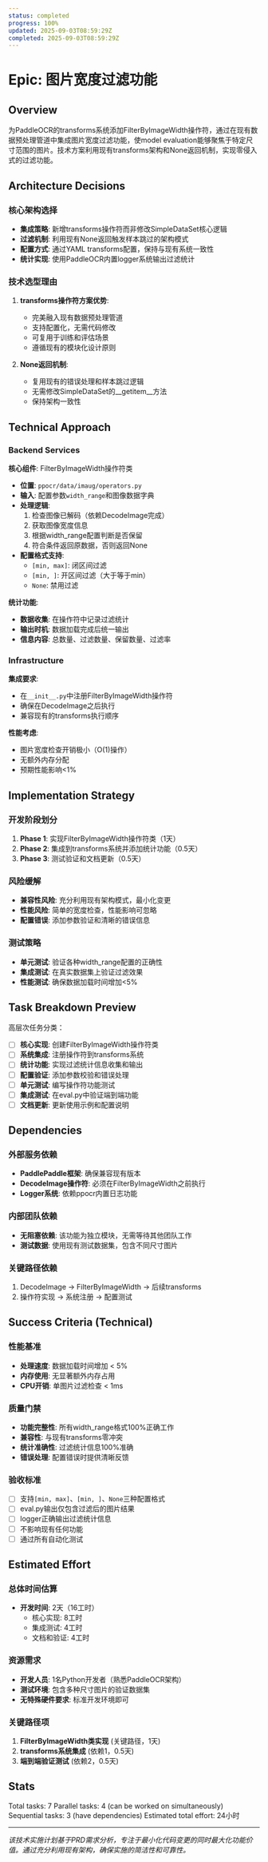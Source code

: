 ```yaml
---
status: completed
progress: 100%
updated: 2025-09-03T08:59:29Z
completed: 2025-09-03T08:59:29Z
---
```


# Epic: 图片宽度过滤功能

## Overview

为PaddleOCR的transforms系统添加FilterByImageWidth操作符，通过在现有数据预处理管道中集成图片宽度过滤功能，使model evaluation能够聚焦于特定尺寸范围的图片。技术方案利用现有transforms架构和None返回机制，实现零侵入式的过滤功能。

## Architecture Decisions

### 核心架构选择
- **集成策略**: 新增transforms操作符而非修改SimpleDataSet核心逻辑
- **过滤机制**: 利用现有None返回触发样本跳过的架构模式
- **配置方式**: 通过YAML transforms配置，保持与现有系统一致性
- **统计实现**: 使用PaddleOCR内置logger系统输出过滤统计

### 技术选型理由
1. **transforms操作符方案优势**:
   - 完美融入现有数据预处理管道
   - 支持配置化，无需代码修改
   - 可复用于训练和评估场景
   - 遵循现有的模块化设计原则

2. **None返回机制**:
   - 复用现有的错误处理和样本跳过逻辑
   - 无需修改SimpleDataSet的__getitem__方法
   - 保持架构一致性

## Technical Approach

### Backend Services
**核心组件**: FilterByImageWidth操作符类
- **位置**: `ppocr/data/imaug/operators.py`
- **输入**: 配置参数`width_range`和图像数据字典
- **处理逻辑**:
  1. 检查图像已解码（依赖DecodeImage完成）
  2. 获取图像宽度信息
  3. 根据width_range配置判断是否保留
  4. 符合条件返回原数据，否则返回None
- **配置格式支持**:
  - `[min, max]`: 闭区间过滤
  - `[min, ]`: 开区间过滤（大于等于min）
  - `None`: 禁用过滤

**统计功能**:
- **数据收集**: 在操作符中记录过滤统计
- **输出时机**: 数据加载完成后统一输出
- **信息内容**: 总数量、过滤数量、保留数量、过滤率

### Infrastructure

**集成要求**:
- 在`__init__.py`中注册FilterByImageWidth操作符
- 确保在DecodeImage之后执行
- 兼容现有的transforms执行顺序

**性能考虑**:
- 图片宽度检查开销极小（O(1)操作）
- 无额外内存分配
- 预期性能影响<1%

## Implementation Strategy

### 开发阶段划分
1. **Phase 1**: 实现FilterByImageWidth操作符类（1天）
2. **Phase 2**: 集成到transforms系统并添加统计功能（0.5天）
3. **Phase 3**: 测试验证和文档更新（0.5天）

### 风险缓解
- **兼容性风险**: 充分利用现有架构模式，最小化变更
- **性能风险**: 简单的宽度检查，性能影响可忽略
- **配置错误**: 添加参数验证和清晰的错误信息

### 测试策略
- **单元测试**: 验证各种width_range配置的正确性
- **集成测试**: 在真实数据集上验证过滤效果
- **性能测试**: 确保数据加载时间增加<5%

## Task Breakdown Preview

高层次任务分类：

- [ ] **核心实现**: 创建FilterByImageWidth操作符类
- [ ] **系统集成**: 注册操作符到transforms系统
- [ ] **统计功能**: 实现过滤统计信息收集和输出
- [ ] **配置验证**: 添加参数校验和错误处理
- [ ] **单元测试**: 编写操作符功能测试
- [ ] **集成测试**: 在eval.py中验证端到端功能
- [ ] **文档更新**: 更新使用示例和配置说明

## Dependencies

### 外部服务依赖
- **PaddlePaddle框架**: 确保兼容现有版本
- **DecodeImage操作符**: 必须在FilterByImageWidth之前执行
- **Logger系统**: 依赖ppocr内置日志功能

### 内部团队依赖
- **无阻塞依赖**: 该功能为独立模块，无需等待其他团队工作
- **测试数据**: 使用现有测试数据集，包含不同尺寸图片

### 关键路径依赖
1. DecodeImage → FilterByImageWidth → 后续transforms
2. 操作符实现 → 系统注册 → 配置测试

## Success Criteria (Technical)

### 性能基准
- **处理速度**: 数据加载时间增加 < 5%
- **内存使用**: 无显著额外内存占用
- **CPU开销**: 单图片过滤检查 < 1ms

### 质量门禁
- **功能完整性**: 所有width_range格式100%正确工作
- **兼容性**: 与现有transforms零冲突
- **统计准确性**: 过滤统计信息100%准确
- **错误处理**: 配置错误时提供清晰反馈

### 验收标准
- [ ] 支持`[min, max]`、`[min, ]`、`None`三种配置格式
- [ ] eval.py输出仅包含过滤后的图片结果
- [ ] logger正确输出过滤统计信息
- [ ] 不影响现有任何功能
- [ ] 通过所有自动化测试

## Estimated Effort

### 总体时间估算
- **开发时间**: 2天（16工时）
  - 核心实现: 8工时
  - 集成测试: 4工时
  - 文档和验证: 4工时

### 资源需求
- **开发人员**: 1名Python开发者（熟悉PaddleOCR架构）
- **测试环境**: 包含多种尺寸图片的验证数据集
- **无特殊硬件要求**: 标准开发环境即可

### 关键路径项
1. **FilterByImageWidth类实现** (关键路径，1天)
2. **transforms系统集成** (依赖1，0.5天)
3. **端到端验证测试** (依赖2，0.5天)

## Stats

Total tasks: 7
Parallel tasks: 4 (can be worked on simultaneously)
Sequential tasks: 3 (have dependencies)
Estimated total effort: 24小时

---

*该技术实施计划基于PRD需求分析，专注于最小化代码变更的同时最大化功能价值。通过充分利用现有架构，确保实施的简洁性和可靠性。*